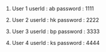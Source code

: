 1) User 1
userId : ab
password : 1111


2) User 2
userId : hk
password : 2222

3) User 3
userId : bp
password : 3333

4) User 4
userId : ks
password : 4444

